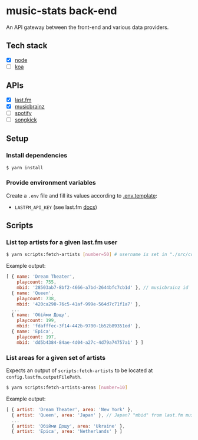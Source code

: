 # music-stats back-end

An API gateway between the front-end and various data providers.

## Tech stack

- [x] [node](https://nodejs.org/dist/latest-v9.x/docs/api)
- [ ] [koa](http://koajs.com/#application)

## APIs

- [x] [last.fm](https://www.last.fm/api/intro)
- [x] [musicbrainz](https://musicbrainz.org/doc/Development/XML_Web_Service/Version_2)
- [ ] [spotify](https://developer.spotify.com/web-api/endpoint-reference)
- [ ] [songkick](https://www.songkick.com/developer/upcoming-events)

## Setup

### Install dependencies

```bash
$ yarn install
```

### Provide environment variables

Create a `.env` file and fill its values according to [.env.template](.env.template):

* `LASTFM_API_KEY` (see last.fm [docs](https://www.last.fm/api/authentication))

## Scripts

### List top artists for a given last.fm user

```bash
$ yarn scripts:fetch-artists [number=50] # username is set in "./src/config.js"
```

Example output:

```js
[ { name: 'Dream Theater',
    playcount: 755,
    mbid: '28503ab7-8bf2-4666-a7bd-2644bfc7cb1d' }, // musicbrainz id
  { name: 'Queen',
    playcount: 738,
    mbid: '420ca290-76c5-41af-999e-564d7c71f1a7' },
  ...
  { name: 'Обійми Дощу',
    playcount: 199,
    mbid: 'fdafffec-3f14-442b-9700-1b52b89351ed' },
  { name: 'Epica',
    playcount: 197,
    mbid: 'dd5b4384-84ae-4d04-a27c-4d79a74757a1' } ]
```

### List areas for a given set of artists

Expects an output of `scripts:fetch-artists` to be located at `config.lastfm.outputFilePath`.

```bash
$ yarn scripts:fetch-artists-areas [number=10]
```

Example output:

```js
[ { artist: 'Dream Theater', area: 'New York' },
  { artist: 'Queen', area: 'Japan' }, // Japan? "mbid" from last.fm must be wrong
  ...
  { artist: 'Обійми Дощу', area: 'Ukraine' },
  { artist: 'Epica', area: 'Netherlands' } ]
```
